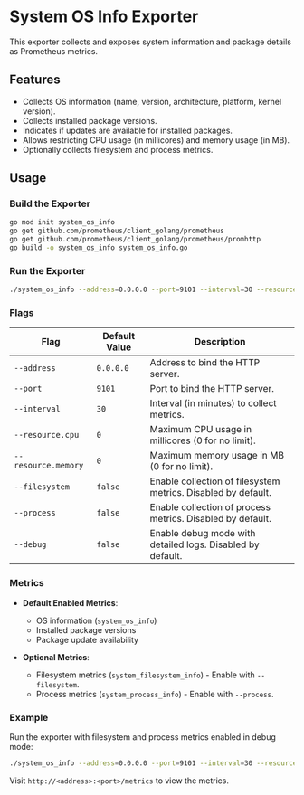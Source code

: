 # System OS Info Exporter

This exporter collects and exposes system information and package details as Prometheus metrics.

## Features

- Collects OS information (name, version, architecture, platform, kernel version).
- Collects installed package versions.
- Indicates if updates are available for installed packages.
- Allows restricting CPU usage (in millicores) and memory usage (in MB).
- Optionally collects filesystem and process metrics.

## Usage

### Build the Exporter

```bash
go mod init system_os_info
go get github.com/prometheus/client_golang/prometheus
go get github.com/prometheus/client_golang/prometheus/promhttp
go build -o system_os_info system_os_info.go
```

### Run the Exporter

```bash
./system_os_info --address=0.0.0.0 --port=9101 --interval=30 --resource.cpu=500 --resource.memory=512
```

### Flags

| Flag               | Default Value | Description                                                                 |
|--------------------|---------------|-----------------------------------------------------------------------------|
| `--address`        | `0.0.0.0`     | Address to bind the HTTP server.                                           |
| `--port`           | `9101`        | Port to bind the HTTP server.                                              |
| `--interval`       | `30`          | Interval (in minutes) to collect metrics.                                  |
| `--resource.cpu`   | `0`           | Maximum CPU usage in millicores (0 for no limit).                          |
| `--resource.memory`| `0`           | Maximum memory usage in MB (0 for no limit).                               |
| `--filesystem`     | `false`       | Enable collection of filesystem metrics. Disabled by default.              |
| `--process`        | `false`       | Enable collection of process metrics. Disabled by default.                 |
| `--debug`          | `false`       | Enable debug mode with detailed logs. Disabled by default.                 |

### Metrics

- **Default Enabled Metrics**:
  - OS information (`system_os_info`)
  - Installed package versions
  - Package update availability

- **Optional Metrics**:
  - Filesystem metrics (`system_filesystem_info`) - Enable with `--filesystem`.
  - Process metrics (`system_process_info`) - Enable with `--process`.

### Example

Run the exporter with filesystem and process metrics enabled in debug mode:
```bash
./system_os_info --address=0.0.0.0 --port=9101 --interval=30 --resource.cpu=500 --resource.memory=512 --filesystem --process --debug
```

Visit `http://<address>:<port>/metrics` to view the metrics.